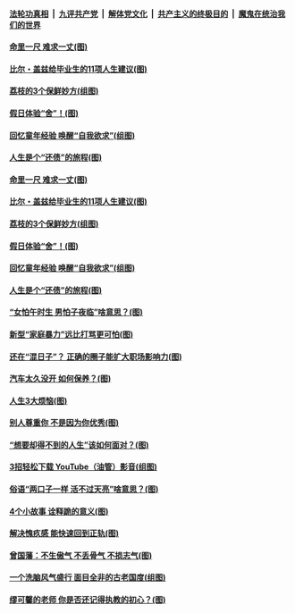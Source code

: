 ####  [法轮功真相](../../../../basic/blob/master/README.md?t=06220002) &nbsp;|&nbsp; [九评共产党](../../../../9ping.md/blob/master/README.md?t=06220002) &nbsp;|&nbsp; [解体党文化](../../../../jtdwh.md/blob/master/README.md?t=06220002)  &nbsp;|&nbsp; [共产主义的终极目的](../../../../gczydzjmd.md/blob/master/README.md?t=06220002) &nbsp;|&nbsp; [魔鬼在统治我们的世界](../../../../mgztzwmdsj.md/blob/master/README.md?t=06220002) 

#### [命里一尺 难求一丈(图)](../pages/p8/936782.md?t=06220002) 

#### [比尔・盖兹给毕业生的11项人生建议(图)](../pages/p8/936231.md?t=06220002) 

#### [荔枝的3个保鲜妙方(组图)](../pages/p8/936950.md?t=06220002) 

#### [假日体验“舍”！(图)](../pages/p8/937183.md?t=06220002) 

#### [回忆童年经验 唤醒“自我欲求”(组图)](../pages/p8/937082.md?t=06220002) 

#### [人生是个“还债”的旅程(图)](../pages/p8/936768.md?t=06220002) 

#### [命里一尺 难求一丈(图)](../pages/p8/936782.md?t=06220002) 

#### [比尔・盖兹给毕业生的11项人生建议(图)](../pages/p8/936231.md?t=06220002) 

#### [荔枝的3个保鲜妙方(组图)](../pages/p8/936950.md?t=06220002) 

#### [假日体验“舍”！(图)](../pages/p8/937183.md?t=06220002) 

#### [回忆童年经验 唤醒“自我欲求”(组图)](../pages/p8/937082.md?t=06220002) 

#### [人生是个“还债”的旅程(图)](../pages/p8/936768.md?t=06220002) 

#### [“女怕午时生 男怕子夜临”啥意思？(图)](../pages/p8/937081.md?t=06220002) 

#### [新型“家庭暴力”远比打骂更可怕(图)](../pages/p8/936230.md?t=06220002) 

#### [还在“混日子”？ 正确的圈子能扩大职场影响力(图)](../pages/p8/937049.md?t=06220002) 

#### [汽车太久没开 如何保养？(图)](../pages/p8/937035.md?t=06220002) 

#### [人生3大烦恼(图)](../pages/p8/936959.md?t=06220002) 

#### [别人尊重你 不是因为你优秀(图)](../pages/p8/936253.md?t=06220002) 

#### [“想要却得不到的人生”该如何面对？(图)](../pages/p8/936933.md?t=06220002) 

#### [3招轻松下载 YouTube（油管）影音(组图)](../pages/p8/936922.md?t=06220002) 

#### [俗语“两口子一样 活不过天亮”啥意思？(图)](../pages/p8/936917.md?t=06220002) 

#### [4个小故事 诠释跪的意义(图)](../pages/p8/936353.md?t=06220002) 

#### [解决愧疚感 能快速回到正轨(图)](../pages/p8/936834.md?t=06220002) 

#### [曾国藩：不生傲气 不丢骨气 不损志气(图)](../pages/p8/936248.md?t=06220002) 

#### [一个洗脑风气盛行 面目全非的古老国度(组图)](../pages/p8/936759.md?t=06220002) 

#### [缪可馨的老师 你是否还记得执教的初心？(图)](../pages/p8/936737.md?t=06220002) 

